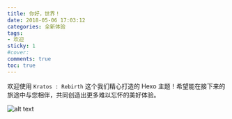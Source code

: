```yaml
---
title: 你好，世界！
date: 2018-05-06 17:03:12
categories: 全新体验
tags:
- 欢迎
sticky: 1
#cover:
comments: true
toc: true
---
```


欢迎使用 `Kratos : Rebirth` 这个我们精心打造的 Hexo 主题！希望能在接下来的旅途中与您相伴，共同创造出更多难以忘怀的美好体验。

![alt text](e235f7ff8f3a7a63011aba9db14238a.png)